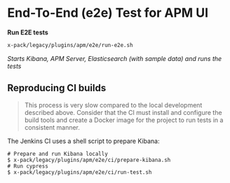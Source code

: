 # End-To-End (e2e) Test for APM UI

**Run E2E tests**

```sh
x-pack/legacy/plugins/apm/e2e/run-e2e.sh
```

_Starts Kibana, APM Server, Elasticsearch (with sample data) and runs the tests_

## Reproducing CI builds

> This process is very slow compared to the local development described above. Consider that the CI must install and configure the build tools and create a Docker image for the project to run tests in a consistent manner.

The Jenkins CI uses a shell script to prepare Kibana:

```shell
# Prepare and run Kibana locally
$ x-pack/legacy/plugins/apm/e2e/ci/prepare-kibana.sh
# Run cypress
$ x-pack/legacy/plugins/apm/e2e/ci/run-test.sh
```
